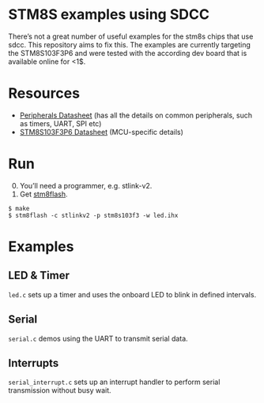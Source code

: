 # STM8S examples using SDCC

There’s not a great number of useful examples for the stm8s chips that use sdcc.
This repository aims to fix this. The examples are currently targeting the
STM8S103F3P6 and were tested with the according dev board that is available
online for <1$.

# Resources

* [Peripherals Datasheet](http://www.st.com/content/ccc/resource/technical/document/reference_manual/9a/1b/85/07/ca/eb/4f/dd/CD00190271.pdf/files/CD00190271.pdf/jcr:content/translations/en.CD00190271.pdf)
  (has all the details on common peripherals, such as timers, UART, SPI etc)
* [STM8S103F3P6 Datasheet](http://www.st.com/content/ccc/resource/technical/document/datasheet/ce/13/13/03/a9/a4/42/8f/CD00226640.pdf/files/CD00226640.pdf/jcr:content/translations/en.CD00226640.pdf)
  (MCU-specific details)

# Run

0. You’ll need a programmer, e.g. stlink-v2.
0. Get [stm8flash](https://github.com/vdudouyt/stm8flash).

```shell
$ make
$ stm8flash -c stlinkv2 -p stm8s103f3 -w led.ihx
```

# Examples

## LED & Timer
`led.c` sets up a timer and uses the onboard LED to blink in defined intervals.

## Serial
`serial.c` demos using the UART to transmit serial data.

## Interrupts
`serial_interrupt.c` sets up an interrupt handler to perform serial transmission
without busy wait.
